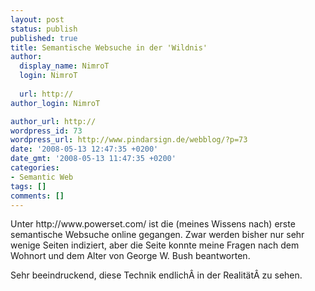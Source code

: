 ```yaml
---
layout: post
status: publish
published: true
title: Semantische Websuche in der 'Wildnis'
author:
  display_name: NimroT
  login: NimroT
  
  url: http://
author_login: NimroT

author_url: http://
wordpress_id: 73
wordpress_url: http://www.pindarsign.de/webblog/?p=73
date: '2008-05-13 12:47:35 +0200'
date_gmt: '2008-05-13 11:47:35 +0200'
categories:
- Semantic Web
tags: []
comments: []
---
```

<p>Unter http://www.powerset.com/ ist die (meines Wissens nach) erste semantische Websuche online gegangen. Zwar werden bisher nur sehr wenige Seiten indiziert, aber die Seite konnte meine Fragen nach dem Wohnort und dem Alter von George W. Bush beantworten.</p>
<p>Sehr beeindruckend, diese Technik endlich&Acirc;&nbsp;in der Realität&Acirc;&nbsp;zu sehen.</p>
